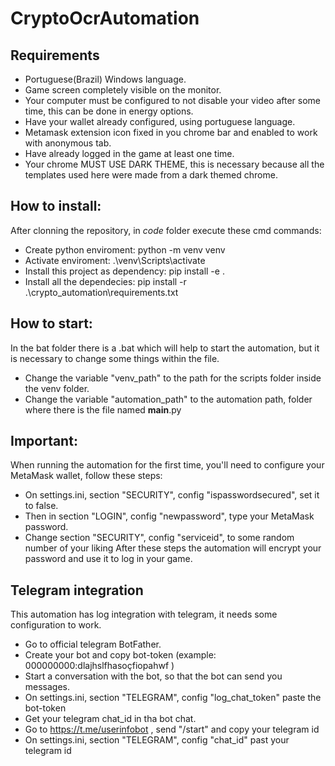 # CryptoOcrAutomation
## Requirements
- Portuguese(Brazil) Windows language.
- Game screen completely visible on the monitor.
- Your computer must be configured to not disable your video after some time, this can be done in energy options.
- Have your wallet already configured, using portuguese language. 
- Metamask extension icon fixed in you chrome bar and enabled to work with anonymous tab.
- Have already logged in the game at least one time.
- Your chrome MUST USE DARK THEME, this is necessary because all the templates used here were made from a dark themed chrome.

## How to install:
After clonning the repository, in *code* folder execute these cmd commands:
- Create python enviroment: python -m venv venv
- Activate enviroment: .\\venv\\Scripts\\activate
- Install this project as dependency: pip install -e .
- Install all the dependecies: pip install -r .\\crypto_automation\\requirements.txt

## How to start:
In the bat folder there is a .bat which will help to start the automation, but it is necessary to change some things within the file.
- Change the variable "venv_path" to the path for the scripts folder inside the venv folder.
- Change the variable "automation_path" to the automation path, folder where there is the file named ____main____.py

## Important:
When running the automation for the first time, you'll need to configure your MetaMask wallet, follow these steps:
- On settings.ini, section "SECURITY", config "ispasswordsecured", set it to false.
- Then in section "LOGIN", config "newpassword", type your MetaMask password.
- Change section "SECURITY", config "serviceid", to some random number of your liking
After these steps the automation will encrypt your password and use it to log in your game. 

## Telegram integration
This automation has log integration with telegram, it needs some configuration to work.
- Go to official telegram BotFather.
- Create your bot and copy bot-token (example: 000000000:dlajhslfhasoçfiopahwf ) 
- Start a conversation with the bot, so that the bot can send you messages.
- On settings.ini, section "TELEGRAM", config "log_chat_token" paste the bot-token
- Get your telegram chat_id in tha bot chat.
- Go to https://t.me/userinfobot , send "/start" and copy your telegram id
- On settings.ini, section "TELEGRAM", config "chat_id" past your telegram id
